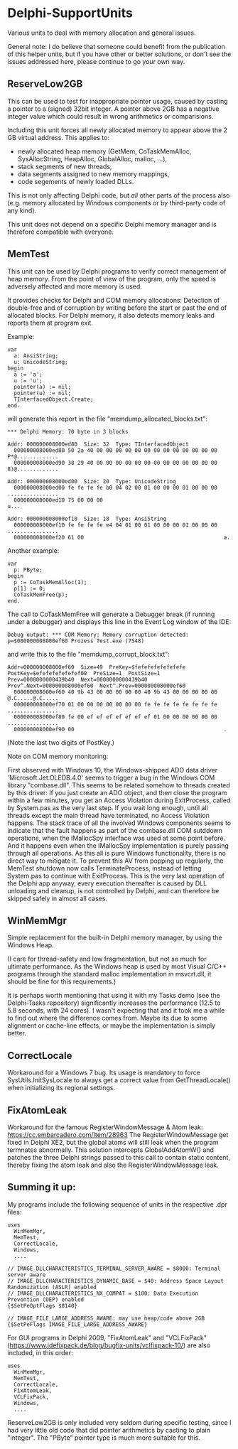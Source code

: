 # Delphi-SupportUnits
Various units to deal with memory allocation and general issues.


General note:
I do believe that someone could benefit from the publication of this helper units, but if you have other or better solutions, or don't see
the issues addressed here, please continue to go your own way.


## ReserveLow2GB

This can be used to test for inappropriate pointer usage, caused by casting a pointer to a (signed) 32bit integer. A pointer above 2GB
has a negative integer value which could result in wrong arithmetics or comparisions.

Including this unit forces all newly allocated memory to appear above the 2 GB virtual address. This applies to:
  - newly allocated heap memory (GetMem, CoTaskMemAlloc, SysAllocString, HeapAlloc, GlobalAlloc, malloc, ...),
  - stack segments of new threads,
  - data segments assigned to new memory mappings,
  - code segements of newly loaded DLLs.

This is not only affecting Delphi code, but *all* other parts of the process also (e.g. memory allocated by Windows components or by
third-party code of any kind).

This unit does not depend on a specific Delphi memory manager and is therefore compatible with everyone.


## MemTest

This unit can be used by Delphi programs to verify correct management of heap memory. From the point of view of the program,
only the speed is adversely affected and more memory is used.

It provides checks for Delphi and COM memory allocations: Detection of double-free and of corruption by writing before the start or
past the end of allocated blocks.
For Delphi memory, it also detects memory leaks and reports them at program exit.

Example:

```
var
  a: AnsiString;
  u: UnicodeString;
begin
  a := 'a';
  u := 'u';
  pointer(a) := nil;
  pointer(u) := nil;
  TInterfacedObject.Create;
end.
```

will generate this report in the file "memdump_allocated_blocks.txt":

```
*** Delphi Memory: 70 byte in 3 blocks

Addr: 000000008000ed80  Size: 32  Type: TInterfacedObject
  000000008000ed80 50 2a 40 00 00 00 00 00 00 00 00 00 00 00 00 00  P*@.............
  000000008000ed90 38 29 40 00 00 00 00 00 00 00 00 00 00 00 00 00  8)@.............

Addr: 000000008000ed00  Size: 20  Type: UnicodeString
  000000008000ed00 fe fe fe fe b0 04 02 00 01 00 00 00 01 00 00 00  ................
  000000008000ed10 75 00 00 00                                      u...            

Addr: 000000008000ef10  Size: 18  Type: AnsiString
  000000008000ef10 fe fe fe fe e4 04 01 00 01 00 00 00 01 00 00 00  ................
  000000008000ef20 61 00                                            a.              
```

Another example:
```
var
  p: PByte;
begin
  p := CoTaskMemAlloc(1);
  p[1] := 0;
  CoTaskMemFree(p);
end.
```

The call to CoTaskMemFree will generate a Debugger break (if running under a debugger) and displays this line in the Event Log window of the IDE:
```
Debug output: *** COM Memory: Memory corruption detected: p=$000000008000ef60 Prozess Test.exe (7548)
```
and write this to the file "memdump_corrupt_block.txt":
```
Addr=000000008000ef60  Size=49  PreKey=$fefefefefefefefe  PostKey=$efefefefefefef00  PreSize=1  PostSize=1  Prev=0000000000439b40  Next=0000000000439b40  Prev^.Next=000000008000ef60  Next^.Prev=000000008000ef60
  000000008000ef60 40 9b 43 00 00 00 00 00 40 9b 43 00 00 00 00 00  @.C.....@.C.....
  000000008000ef70 01 00 00 00 00 00 00 00 fe fe fe fe fe fe fe fe  ................
  000000008000ef80 fe 00 ef ef ef ef ef ef ef 01 00 00 00 00 00 00  ................
  000000008000ef90 00                                               .               
```
(Note the last two digits of PostKey.)


Note on COM memory monitoring:

First observed with Windows 10, the Windows-shipped ADO data driver 'Microsoft.Jet.OLEDB.4.0' seems
to trigger a bug in the Windows COM library "combase.dll". This seems to be related somehow to threads created by this driver: If
you just create an ADO object, and then close the program within a few minutes, you get an Access Violation during ExitProcess,
called by System.pas as the very last step. If you wait long enough, until all threads except the main thread have terminated,
no Access Violation happens. The stack trace of all the involved Windows components seems to indicate that the fault happens as part of the
combase.dll COM sutddown operations, when the IMallocSpy interface was used at some point before. And it happens even when the
IMallocSpy implementation is purely passing through all operations.
As this all is pure Windows functionality, there is no direct way to mitigate it. To prevent this AV from popping up regularly, the MemTest shutdown now calls
TerminateProcess, instead of letting System.pas to continue with ExitProcess. This is the very last operation of the Delphi app anyway,
every execution thereafter is caused by DLL unloading and cleanup, is not controlled by Delphi, and can therefore be skipped safely
in almost all cases.

## WinMemMgr

Simple replacement for the built-in Delphi memory manager, by using the Windows Heap.

(I care for thread-safety and low fragmentation, but not so much for ultimate performance. As the Windows heap is used by most
Visual C/C++ programs through the standard malloc implementation in msvcrt.dll, it should be fine for this requirements.)

It is perhaps worth mentioning that using it with my Tasks demo (see the Delphi-Tasks repository) significantly increases the performance (12.5 to 5.8 seconds, with 24 cores). I wasn't expecting that and it took me a while to find out where the difference comes from. Maybe its due to some alignment or cache-line effects, or maybe the implementation is simply better.


## CorrectLocale

Workaround for a Windows 7 bug. Its usage is mandatory to force SysUtils.InitSysLocale to always get a correct value from
GetThreadLocale() when initializing its regional settings.


## FixAtomLeak

Workaround for the famous RegisterWindowMessage & Atom leak: https://cc.embarcadero.com/Item/28963 The RegisterWindowMessage get
fixed in Delphi XE2, but the global atoms will still leak when the program termnates abnormally.
This solution intercepts GlobalAddAtomW() and patches the three Delphi strings passed to this call to contain static content,
thereby fixing the atom leak and also the RegisterWindowMessage leak.


## Summing it up:

My programs include the following sequence of units in the respective .dpr files:
```
uses
  WinMemMgr,
  MemTest,
  CorrectLocale,
  Windows,
  ....

// IMAGE_DLLCHARACTERISTICS_TERMINAL_SERVER_AWARE = $8000: Terminal server aware
// IMAGE_DLLCHARACTERISTICS_DYNAMIC_BASE = $40: Address Space Layout Randomization (ASLR) enabled
// IMAGE_DLLCHARACTERISTICS_NX_COMPAT = $100: Data Execution Prevention (DEP) enabled
{$SetPeOptFlags $8140}
   
// IMAGE_FILE_LARGE_ADDRESS_AWARE: may use heap/code above 2GB
{$SetPeFlags IMAGE_FILE_LARGE_ADDRESS_AWARE}
```

For GUI programs in Delphi 2009, "FixAtomLeak" and "VCLFixPack" (https://www.idefixpack.de/blog/bugfix-units/vclfixpack-10/)
are also included, in this order:

```
uses
  WinMemMgr,
  MemTest,
  CorrectLocale,
  FixAtomLeak,
  VCLFixPack,
  Windows,
  ....
```

ReserveLow2GB is only included very seldom during specific testing, since I had very little old code that did pointer arithmetics
by casting to plain "integer". The "PByte" pointer type is much more suitable for this.
